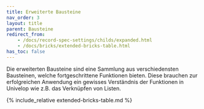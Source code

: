 ```yaml
---
title: Erweiterte Bausteine
nav_order: 3
layout: title
parent: Bausteine
redirect_from:
    - /docs/record-spec-settings/childs/expanded.html
    - /docs/bricks/extended-bricks-table.html
has_toc: false
---
```


Die erweiterten Bausteine sind eine Sammlung aus verschiedensten Bausteinen, welche fortgeschrittene Funktionen bieten.
Diese brauchen zur erfolgreichen Anwendung ein gewisses Verständnis der Funktionen in Univelop wie z.B. das Verknüpfen von Listen.

{% include_relative extended-bricks-table.md %}
